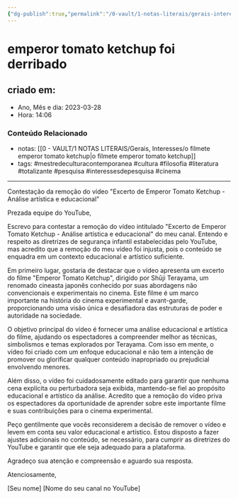 ```yaml
---
{"dg-publish":true,"permalink":"/0-vault/1-notas-literais/gerais-interesses/emperor-tomato-ketchup-foi-derribado/","tags":["mestredeculturacontemporanea","cultura","filosofia","literatura","totalizante","pesquisa","interessesdepesquisa","cinema"],"dgHomeLink":true,"dgShowLocalGraph":true,"dgShowFileTree":true,"dgEnableSearch":true}
---
```


# emperor tomato ketchup foi derribado

## criado em: 
-  Ano, Mês e dia: 2023-03-28
- Hora: 14:06

### Conteúdo Relacionado
- notas: [[0 - VAULT/1 NOTAS LITERAIS/Gerais, Interesses/o filmete emperor tomato ketchup\|o filmete emperor tomato ketchup]]
- tags: #mestredeculturacontemporanea #cultura #filosofia #literatura #totalizante #pesquisa #interessesdepesquisa #cinema
---

Contestação da remoção do vídeo "Excerto de Emperor Tomato Ketchup - Análise artística e educacional"

Prezada equipe do YouTube,

Escrevo para contestar a remoção do vídeo intitulado "Excerto de Emperor Tomato Ketchup - Análise artística e educacional" do meu canal. Entendo e respeito as diretrizes de segurança infantil estabelecidas pelo YouTube, mas acredito que a remoção do meu vídeo foi injusta, pois o conteúdo se enquadra em um contexto educacional e artístico suficiente.

Em primeiro lugar, gostaria de destacar que o vídeo apresenta um excerto do filme "Emperor Tomato Ketchup", dirigido por Shūji Terayama, um renomado cineasta japonês conhecido por suas abordagens não convencionais e experimentais no cinema. Este filme é um marco importante na história do cinema experimental e avant-garde, proporcionando uma visão única e desafiadora das estruturas de poder e autoridade na sociedade.

O objetivo principal do vídeo é fornecer uma análise educacional e artística do filme, ajudando os espectadores a compreender melhor as técnicas, simbolismos e temas explorados por Terayama. Com isso em mente, o vídeo foi criado com um enfoque educacional e não tem a intenção de promover ou glorificar qualquer conteúdo inapropriado ou prejudicial envolvendo menores.

Além disso, o vídeo foi cuidadosamente editado para garantir que nenhuma cena explícita ou perturbadora seja exibida, mantendo-se fiel ao propósito educacional e artístico da análise. Acredito que a remoção do vídeo priva os espectadores da oportunidade de aprender sobre este importante filme e suas contribuições para o cinema experimental.

Peço gentilmente que vocês reconsiderem a decisão de remover o vídeo e levem em conta seu valor educacional e artístico. Estou disposto a fazer ajustes adicionais no conteúdo, se necessário, para cumprir as diretrizes do YouTube e garantir que ele seja adequado para a plataforma.

Agradeço sua atenção e compreensão e aguardo sua resposta.

Atenciosamente,

[Seu nome] [Nome do seu canal no YouTube]